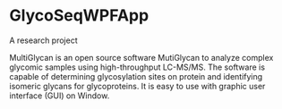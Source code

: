# GlycoSeqWPFApp
A research project

MultiGlycan is an open source software MutiGlycan to analyze complex glycomic samples using high-throughput LC-MS/MS.
The software is capable of determining glycosylation sites on protein and identifying isomeric glycans for glycoproteins. 
It is easy to use with graphic user interface (GUI) on Window.
